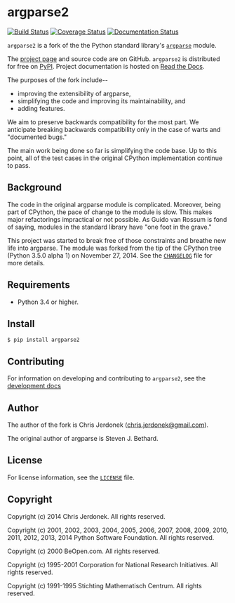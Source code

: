 argparse2
=========

[![Build Status](https://travis-ci.org/cjerdonek/python-argparse.svg?branch=master)](https://travis-ci.org/cjerdonek/python-argparse)
[![Coverage Status](https://img.shields.io/coveralls/cjerdonek/python-argparse.svg)](https://coveralls.io/r/cjerdonek/python-argparse?branch=master)
[![Documentation Status](https://readthedocs.org/projects/argparse2/badge/?version=latest)](https://readthedocs.org/projects/argparse2/?badge=latest)


`argparse2` is a fork of the the Python standard library's [`argparse`][argparse]
module.

The [project page][argparse2_github] and source code are on GitHub.
``argparse2`` is distributed for free on [PyPI][argparse2_pypi].
Project documentation is hosted on [Read the Docs][argparse2_docs].

The purposes of the fork include--

* improving the extensibility of argparse,
* simplifying the code and improving its maintainability, and
* adding features.

We aim to preserve backwards compatibility for the most part.  We
anticipate breaking backwards compatibility only in the case of warts
and "documented bugs."

The main work being done so far is simplifying the code base.  Up to
this point, all of the test cases in the original CPython implementation
continue to pass.


Background
----------

The code in the original argparse module is complicated.  Moreover, being
part of CPython, the pace of change to the module is slow.  This
makes major refactorings impractical or not possible.
As Guido van Rossum is fond of saying, modules in the standard library
have "one foot in the grave."

This project was started to break free of those constraints and breathe
new life into argparse.  The module was forked from the tip of the
CPython tree (Python 3.5.0 alpha 1) on November 27, 2014.  See the
[`CHANGELOG`](CHANGELOG) file for more details.


Requirements
------------

* Python 3.4 or higher.


Install
-------

    $ pip install argparse2


Contributing
------------

For information on developing and contributing to `argparse2`, see
the [development docs][argparse2_docs_dev]


Author
------

The author of the fork is Chris Jerdonek (<chris.jerdonek@gmail.com>).

The original author of argparse is Steven J. Bethard.


License
-------

For license information, see the [`LICENSE`](LICENSE) file.


Copyright
---------

Copyright (c) 2014 Chris Jerdonek.  All rights reserved.

Copyright (c) 2001, 2002, 2003, 2004, 2005, 2006, 2007, 2008, 2009, 2010,
2011, 2012, 2013, 2014 Python Software Foundation.  All rights reserved.

Copyright (c) 2000 BeOpen.com.  All rights reserved.

Copyright (c) 1995-2001 Corporation for National Research Initiatives.
All rights reserved.

Copyright (c) 1991-1995 Stichting Mathematisch Centrum.  All rights
reserved.


[argparse]: https://docs.python.org/library/argparse.html
[argparse2_docs]: http://argparse2.readthedocs.org/en/latest/index.html
[argparse2_docs_dev]: http://argparse2.readthedocs.org/en/latest/developing.html
[argparse2_github]: https://github.com/cjerdonek/python-argparse
[argparse2_pypi]: https://pypi.python.org/pypi/argparse2
